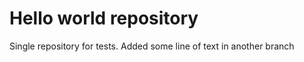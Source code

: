 Hello world repository
================

Single repository for tests. 
Added some line of text in another branch
